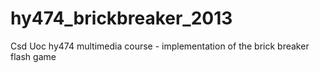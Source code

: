 hy474_brickbreaker_2013
=======================

Csd Uoc hy474 multimedia course - implementation of the brick breaker flash game
